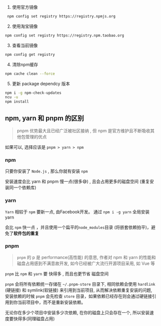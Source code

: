 
1. 使用官方镜像
```sh
 npm config set registry https://registry.npmjs.org
```

2. 使用淘宝镜像
```sh
npm config set registry https://registry.npm.taobao.org
```


3. 查看当前镜像
```sh
npm config get registry
```

4. 清除npm缓存
```sh
npm cache clean --force
```

5. 更新 package dependcy 版本
```sh
npm i -g npm-check-updates
ncu -u
npm install
```


## npm, yarn 和 pnpm 的区别

> pnpm 优势最大且已经广泛被社区接纳 , 但 npm 是官方维护且不断吸收其他包管理的优点 

如果可以,  选择应该是  `pnpm > yarn > npm`

### npm
只要你安装了 `Node.js` , 那么你就有安装 `npm` 

安装速度会比 yarn 和 pnpm 慢一点(很多😅) , 且会占用更多的磁盘空间 (重复安装同一个依赖库)


### yarn

`Yarn` 相较于 `npm` 要新一点, 由Facebook开发。 通过  `npm i -g yarn` 全局安装 yarn

会比 `npm` 快一点 ，并且使用一个扁平的`node_modules`目录 (将嵌套依赖拍平)，避免了**软件包的重复**



### pnpm

> `pnpm`  的 p 是 performance(高性能) 的意思, 作者对 npm 和 yarn 的性能和磁盘占用感到不满意故开发,  如今已经被广大流行开源项目采用,  如 Vue 等

`pnpm` 比 `npm` 和 `yarn` 要 快得多 , 而且也更节省 磁盘空间 

`pnpm` 会将所有依赖统一存储在  `~/.pnpm-store` 目录下, 相同依赖会使用 `hardlink` (硬链接) 和 symlink(软链接) 来引用到当前项目, 从而解决依赖重复安装的问题,  安装依赖的时候 `pnpm` 会先检查 `store` 目录，如果依赖已经存在则会通过硬链接引用到你当前项目中，而不是重新安装依赖。


无论你在多少个项目中安装多少次依赖, 在你的磁盘上只会存在一个, 所以安装速度要快得多(同理磁盘占用)


